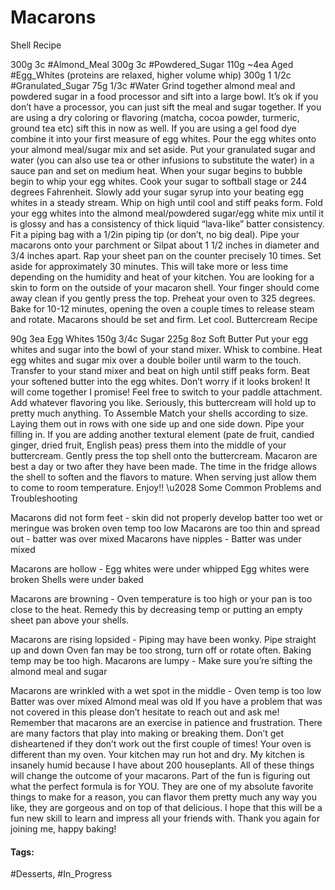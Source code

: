 # Macarons


Shell Recipe 

300g 3c #Almond_Meal 
300g 3c #Powdered_Sugar
110g ~4ea Aged #Egg_Whites (proteins are relaxed, higher volume whip)
300g 1 1/2c #Granulated_Sugar
75g 1/3c #Water
Grind together almond meal and powdered sugar in a food processor and sift into a large bowl. It’s ok if you don’t have a processor, you can just sift the meal and sugar together. If you are using a dry coloring or flavoring (matcha, cocoa powder, turmeric, ground tea etc) sift this in now as well. If you are using a gel food dye combine it into your first measure of egg whites. Pour the egg whites onto your almond meal/sugar mix and set aside. Put your granulated sugar and water (you can also use tea or other infusions to substitute the water) in a sauce pan and set on medium heat. When your sugar begins to bubble begin to whip your egg whites. Cook your sugar to softball stage or 244 degrees Fahrenheit. Slowly add your sugar syrup into your beating egg whites in a steady stream. Whip on high until cool and stiff peaks form. Fold your egg whites into the almond meal/powdered sugar/egg white mix until it is glossy and has a consistency of thick liquid “lava-like” batter consistency. Fit a piping bag with a 1/2in piping tip (or don’t, no big deal). Pipe your macarons onto your parchment or Silpat about 1 1/2 inches in diameter and 3/4 inches apart. Rap your sheet pan on the counter precisely 10 times. Set aside for approximately 30 minutes. This will take more or less time depending on the humidity and heat of your kitchen. You are looking for a skin to form on the outside of your macaron shell. Your finger should come away clean if you gently press the top. Preheat your oven to 325 degrees. Bake for 10-12 minutes, opening the oven a couple times to release steam and rotate. Macarons should be set and firm. Let cool. 
Buttercream Recipe 

90g 3ea Egg Whites
150g 3/4c Sugar
225g 8oz Soft Butter
Put your egg whites and sugar into the bowl of your stand mixer. Whisk to combine. Heat egg whites and sugar mix over a double boiler until warm to the touch. Transfer to your stand mixer and beat on high until stiff peaks form. Beat your softened butter into the egg whites. Don’t worry if it looks broken! It will come together I promise! Feel free to switch to your paddle attachment. Add whatever flavoring you like. Seriously, this buttercream will hold up to pretty much anything. 
To Assemble 
Match your shells according to size. Laying them out in rows with one side up and one side down. Pipe your filling in. If you are adding another textural element (pate de fruit, candied ginger, dried fruit, English peas) press them into the middle of your buttercream. Gently press the top shell onto the buttercream. Macaron are best a day or two after they have been made. The time in the fridge allows the shell to soften and the flavors to mature. When serving just allow them to come to room temperature. Enjoy!! \u2028
Some Common Problems and Troubleshooting 

Macarons did not form feet - skin did not properly develop 
batter too wet or meringue was broken
oven temp too low 
Macarons are too thin and spread out - batter was over mixed 
Macarons have nipples - Batter was under mixed

Macarons are hollow - Egg whites were under whipped
Egg whites were broken 
Shells were under baked

Macarons are browning - Oven temperature is too high or your pan is too close to the heat. 
Remedy this by decreasing temp or putting an empty sheet pan above your shells. 

Macarons are rising lopsided - Piping may have been wonky. Pipe straight up and down 
Oven fan may be too strong, turn off or rotate often. 
Baking temp may be too high. 
Macarons are lumpy - Make sure you’re sifting the almond meal and sugar

Macarons are wrinkled with a wet spot in the middle - Oven temp is too low
Batter was over mixed
Almond meal was old 
If you have a problem that was not covered in this please don’t hesitate to reach out and ask me! Remember that macarons are an exercise in patience and frustration. There are many factors that play into making or breaking them. Don’t get disheartened if they don’t work out the first couple of times! Your oven is different than my oven. Your kitchen may run hot and dry. My kitchen is insanely humid because I have about 200 houseplants. All of these things will change the outcome of your macarons. Part of the fun is figuring out what the perfect formula is for YOU. They are one of my absolute favorite things to make for a reason, you can flavor them pretty much any way you like, they are gorgeous and on top of that delicious. I hope that this will be a fun new skill to learn and impress all your friends with. Thank you again for joining me, happy baking!

#### Tags:
#Desserts,
#In_Progress